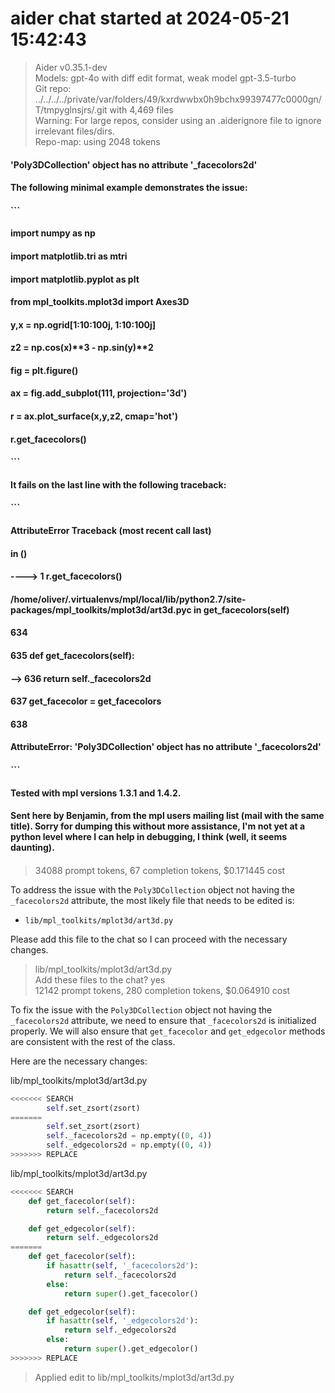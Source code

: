 
# aider chat started at 2024-05-21 15:42:43

> Aider v0.35.1-dev  
> Models: gpt-4o with diff edit format, weak model gpt-3.5-turbo  
> Git repo: ../../../../private/var/folders/49/kxrdwwbx0h9bchx99397477c0000gn/T/tmpyglnsjrs/.git with 4,469 files  
> Warning: For large repos, consider using an .aiderignore file to ignore irrelevant files/dirs.  
> Repo-map: using 2048 tokens  

#### 'Poly3DCollection' object has no attribute '_facecolors2d'  
#### The following minimal example demonstrates the issue:  
####   
#### ```  
#### import numpy as np  
#### import matplotlib.tri as mtri  
#### import matplotlib.pyplot as plt  
#### from mpl_toolkits.mplot3d import Axes3D  
####   
#### y,x = np.ogrid[1:10:100j, 1:10:100j]  
#### z2 = np.cos(x)**3 - np.sin(y)**2  
#### fig = plt.figure()  
#### ax = fig.add_subplot(111, projection='3d')  
#### r = ax.plot_surface(x,y,z2, cmap='hot')  
#### r.get_facecolors()  
#### ```  
####   
#### It fails on the last line with the following traceback:  
####   
#### ```  
#### AttributeError                            Traceback (most recent call last)  
#### <ipython-input-13-de0f41d662cd> in <module>()  
#### ----> 1 r.get_facecolors()  
####   
#### /home/oliver/.virtualenvs/mpl/local/lib/python2.7/site-packages/mpl_toolkits/mplot3d/art3d.pyc in get_facecolors(self)  
####     634  
####     635     def get_facecolors(self):  
#### --> 636         return self._facecolors2d  
####     637     get_facecolor = get_facecolors  
####     638  
####   
#### AttributeError: 'Poly3DCollection' object has no attribute '_facecolors2d'  
#### ```  
####   
#### Tested with mpl versions 1.3.1 and 1.4.2.  
####   
#### Sent here by Benjamin, from the mpl users mailing list (mail with the same title). Sorry for dumping this without more assistance, I'm not yet at a python level where I can help in debugging, I think (well, it seems daunting).  
####  
> 34088 prompt tokens, 67 completion tokens, $0.171445 cost  

To address the issue with the `Poly3DCollection` object not having the `_facecolors2d` attribute, the most likely file that needs to be edited is:

- `lib/mpl_toolkits/mplot3d/art3d.py`

Please add this file to the chat so I can proceed with the necessary changes.

> lib/mpl_toolkits/mplot3d/art3d.py  
> Add these files to the chat? yes  
> 12142 prompt tokens, 280 completion tokens, $0.064910 cost  

To fix the issue with the `Poly3DCollection` object not having the `_facecolors2d` attribute, we need to ensure that `_facecolors2d` is initialized properly. We will also ensure that `get_facecolor` and `get_edgecolor` methods are consistent with the rest of the class.

Here are the necessary changes:

lib/mpl_toolkits/mplot3d/art3d.py
```python
<<<<<<< SEARCH
        self.set_zsort(zsort)
=======
        self.set_zsort(zsort)
        self._facecolors2d = np.empty((0, 4))
        self._edgecolors2d = np.empty((0, 4))
>>>>>>> REPLACE
```

lib/mpl_toolkits/mplot3d/art3d.py
```python
<<<<<<< SEARCH
    def get_facecolor(self):
        return self._facecolors2d

    def get_edgecolor(self):
        return self._edgecolors2d
=======
    def get_facecolor(self):
        if hasattr(self, '_facecolors2d'):
            return self._facecolors2d
        else:
            return super().get_facecolor()

    def get_edgecolor(self):
        if hasattr(self, '_edgecolors2d'):
            return self._edgecolors2d
        else:
            return super().get_edgecolor()
>>>>>>> REPLACE
```

> Applied edit to lib/mpl_toolkits/mplot3d/art3d.py  
